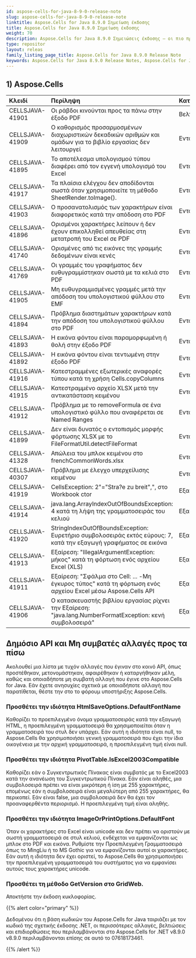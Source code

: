 ```yaml
---
id: aspose-cells-for-java-8-9-0-release-note
slug: aspose-cells-for-java-8-9-0-release-note
linktitle: Aspose.Cells for Java 8.9.0 Σημείωση έκδοσης
title: Aspose.Cells for Java 8.9.0 Σημείωση έκδοσης
weight: 70
description: Aspose.Cells for Java 8.9.0 Σημειώσεις έκδοσης – οι πιο πρόσφατες βελτιώσεις, νέες δυνατότητες και επιδιορθώσεις
type: repositor
layout: releas
family_listing_page_title: Aspose.Cells for Java 8.9.0 Release Note
keywords: Aspose.Cells for Java 8.9.0 Release Notes, Aspose.Cells for Java 8.9.0 updates and fixe
---
```

##  **1) Aspose.Cells**

|**Κλειδί** |**Περίληψη** |**Κατηγορία** |
| :- | :- | :- |
|CELLSJAVA-41901 | Οι ράβδοι κινούνται προς τα πάνω στην έξοδο PDF| Βελτιστοποίηση|
|CELLSJAVA-41909 | Ο καθορισμός προσαρμοσμένων διαχωριστικών δεκαδικών αριθμών και ομάδων για το βιβλίο εργασίας δεν λειτουργεί| Εντομο|
|CELLSJAVA-41895 | Το αποτέλεσμα υπολογισμού τύπου διαφέρει από τον εγγενή υπολογισμό του Excel| Εντομο|
|CELLSJAVA-41917 | Τα πλαίσια ελέγχου δεν αποδίδονται σωστά όταν χρησιμοποιείτε τη μέθοδο SheetRender.toImage().| Εντομο|
|CELLSJAVA-41903 | Ο προσανατολισμός των χαρακτήρων είναι διαφορετικός κατά την απόδοση στο PDF| Εντομο|
|CELLSJAVA-41896 | Ορισμένοι χαρακτήρες λείπουν ή δεν έχουν επικολληθεί απευθείας στη μετατροπή του Excel σε PDF| Εντομο|
|CELLSJAVA-41740 | Ορισμένες από τις εικόνες της γραμμής δεδομένων είναι κενές| Εντομο|
|CELLSJAVA-41769 | Οι γραμμές του γραφήματος δεν ευθυγραμμίστηκαν σωστά με τα κελιά στο PDF| Εντομο|
|CELLSJAVA-41905 | Μη ευθυγραμμισμένες γραμμές μετά την απόδοση του υπολογιστικού φύλλου στο EMF| Εντομο|
|CELLSJAVA-41894 |Πρόβλημα διαστημάτων χαρακτήρων κατά την απόδοση του υπολογιστικού φύλλου στο PDF| Εντομο|
|CELLSJAVA-41893 | Η εικόνα φόντου είναι παραμορφωμένη ή θολή στην έξοδο PDF| Εντομο|
|CELLSJAVA-41892 | Η εικόνα φόντου είναι τεντωμένη στην έξοδο PDF| Εντομο|
|CELLSJAVA-41916 | Κατεστραμμένες εξωτερικές αναφορές τύπου κατά τη χρήση Cells.copyColumns| Εντομο|
|CELLSJAVA-41915 | Κατεστραμμένο αρχείο XLSX μετά την αντικατάσταση κειμένου| Εντομο|
|CELLSJAVA-41912 | Πρόβλημα με το removeFormula σε ένα υπολογιστικό φύλλο που αναφέρεται σε Named Ranges| Εντομο|
|CELLSJAVA-41899 | Δεν είναι δυνατός ο εντοπισμός μορφής φόρτωσης XLSX με το FileFormatUtil.detectFileFormat| Εντομο|
|CELLSJAVA-41328 | Απώλεια του μπλοκ κειμένου στο frenchCommonWords.xlsx| Εντομο|
|CELLSJAVA-40307 | Πρόβλημα με έλεγχο υπερχείλισης κειμένου| Εντομο|
|CELLSJAVA-41919 | CellsException: 2"="Stra?e zu breit",", στο Workbook ctor| Εξαίρεση|
|CELLSJAVA-41914 | java.lang.ArrayIndexOutOfBoundsException: 4 κατά τη λήψη της γραμματοσειράς του κελιού| Εξαίρεση|
|CELLSJAVA-41920 | StringIndexOutOfBoundsException: Ευρετήριο συμβολοσειράς εκτός εύρους: 7, κατά την εξαγωγή γραφήματος σε εικόνα| Εξαίρεση|
|CELLSJAVA-41913 | Εξαίρεση: "IllegalArgumentException: μήκος" κατά τη φόρτωση ενός αρχείου Excel (XLS)| Εξαίρεση|
|CELLSJAVA-41911 |Εξαίρεση: "Σφάλμα στο Cell: ... -Μη έγκυρος τύπος" κατά τη φόρτωση ενός αρχείου Excel μέσω Aspose.Cells API| Εξαίρεση|
|CELLSJAVA-41906 | Ο κατασκευαστής βιβλίου εργασίας ρίχνει την Εξαίρεση: "java.lang.NumberFormatException: κενή συμβολοσειρά"| Εξαίρεση|
##  **Δημόσιο API και Μη συμβατές αλλαγές προς τα πίσω**
Ακολουθεί μια λίστα με τυχόν αλλαγές που έγιναν στο κοινό API, όπως προστέθηκαν, μετονομάστηκαν, αφαιρέθηκαν ή καταργήθηκαν μέλη, καθώς και οποιαδήποτε μη συμβατή αλλαγή που έγινε στο Aspose.Cells for Java. Εάν έχετε ανησυχίες σχετικά με οποιαδήποτε αλλαγή που παρατίθεται, θέστε την στο το φόρουμ υποστήριξης Aspose.Cells.
###  **Προσθέτει την ιδιότητα HtmlSaveOptions.DefaultFontName**
Καθορίζει το προεπιλεγμένο όνομα γραμματοσειράς κατά την εξαγωγή HTML, η προεπιλεγμένη γραμματοσειρά θα χρησιμοποιείται όταν η γραμματοσειρά του στυλ δεν υπάρχει. Εάν αυτή η ιδιότητα είναι null, το Aspose.Cells θα χρησιμοποιήσει γενική γραμματοσειρά που έχει την ίδια οικογένεια με την αρχική γραμματοσειρά, η προεπιλεγμένη τιμή είναι null.
###  **Προσθέτει την ιδιότητα PivotTable.IsExcel2003Compatible**
Καθορίζει εάν ο Συγκεντρωτικός Πίνακας είναι συμβατός με το Excel2003 κατά την ανανέωση του Συγκεντρωτικού Πίνακα. Εάν είναι αληθές, μια συμβολοσειρά πρέπει να είναι μικρότερη ή ίση με 255 χαρακτήρες, επομένως εάν η συμβολοσειρά είναι μεγαλύτερη από 255 χαρακτήρες, θα περικοπεί. Εάν είναι false, μια συμβολοσειρά δεν θα έχει τον προαναφερθέντα περιορισμό. Η προεπιλεγμένη τιμή είναι αληθής.
###  **Προσθέτει την ιδιότητα ImageOrPrintOptions.DefaultFont**
Όταν οι χαρακτήρες στο Excel είναι unicode και δεν πρέπει να οριστούν με σωστή γραμματοσειρά σε στυλ κελιού, ενδέχεται να εμφανίζονται ως μπλοκ στο PDF και εικόνα.
Ρυθμίστε την Προεπιλεγμένη Γραμματοσειρά όπως το MingLiu ή το MS Gothic για να εμφανίζονται αυτοί οι χαρακτήρες. Εάν αυτή η ιδιότητα δεν έχει οριστεί, το Aspose.Cells θα χρησιμοποιήσει την προεπιλεγμένη γραμματοσειρά του συστήματος για να εμφανίσει αυτούς τους χαρακτήρες unicode.
###  **Προσθέτει τη μέθοδο GetVersion στο GridWeb.**
Αποκτήστε την έκδοση κυκλοφορίας.

{{% alert color="primary" %}} 

Δεδομένου ότι η βάση κωδικών του Aspose.Cells for Java ταιριάζει με τον κωδικό της σχετικής έκδοσης .NET, οι περισσότερες αλλαγές, βελτιώσεις και επιδιορθώσεις που περιλαμβάνονται στο Aspose.Cells for .NET v8.9.0 v8.9.0 περιλαμβάνονται επίσης σε αυτό το 07618173461.

{{% /alert %}}
